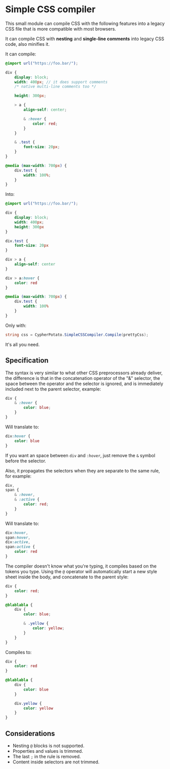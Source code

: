 # Simple CSS compiler

This small module can compile CSS with the following features into a legacy CSS file that is more compatible with most browsers.

It can compile CSS with **nesting** and **single-line comments** into legacy CSS code, also minifies it.

It can compile:

```scss
@import url("https://foo.bar/");

div {
    display: block;
    width: 400px; // it does support comments
    /* native multi-line comments too */

    height: 300px;

    > a {
        align-self: center;

        & :hover {
            color: red;
        }
    }

    & .test {
        font-size: 20px;
    }
}

@media (max-width: 700px) {
    div.test {
        width: 100%;
    }
}
```

Into:

```css
@import url("https://foo.bar/");

div {
    display: block;
    width: 400px;
    height: 300px
}

div.test {
    font-size: 20px
}

div > a {
    align-self: center
}

div > a:hover {
    color: red
}

@media (max-width: 700px) {
    div.test {
        width: 100%
    }
}
```

Only with:

```c#
string css = CypherPotato.SimpleCSSCompiler.Compile(prettyCss);
```

It's all you need.

## Specification

The syntax is very similar to what other CSS preprocessors already deliver, the difference is that in the concatenation operator of the "&" selector, the space between the operator and the selector is ignored, and is immediately included next to the parent selector, example:

```scss
div {
    & :hover {
        color: blue;
    }
}
```

Will translate to:

```css
div:hover {
    color: blue
}
```

If you want an space between `div` and `:hover`, just remove the `&` symbol before the selector.

Also, it propagates the selectors when they are separate to the same rule, for example:

```scss
div,
span {
    & :hover,
    & :active {
        color: red;
    }
}
```

Will translate to:

```css
div:hover,
span:hover,
div:active,
span:active {
    color: red
}
```

The compiler doesn't know what you're typing, it compiles based on the tokens you type. Using the `@` operator will automatically start a new style sheet inside the body, and concatenate to the parent style:

```scss
div {
    color: red;
}

@blablabla {
    div {
        color: blue;

        & .yellow {
            color: yellow;
        }
    }
}
```

Compiles to:

```css
div {
    color: red
}

@blablabla {
    div {
        color: blue
    }

    div.yellow {
        color: yellow
    }
}
```

## Considerations

- Nesting `@` blocks is not supported.
- Properties and values is trimmed.
- The last `;` in the rule is removed.
- Content inside selectors are not trimmed.